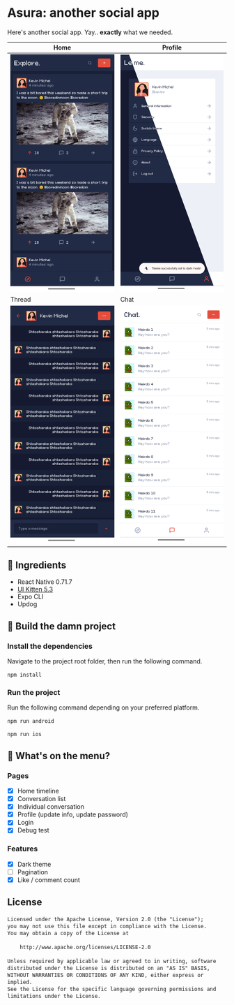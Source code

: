 # Asura: another social app
Here's another social app. Yay.. **exactly** what we needed.

Home | Profile
--- | ---
![That's the home screen](./screenshots/home.png) | ![That's the profile screen](./screenshots/profile.png)
Thread | Chat
![That's the thread screen](./screenshots/conversation.png) | ![That's the chat screen](./screenshots/chat.png)

## 🍔 Ingredients
- React Native 0.71.7
- [UI Kitten 5.3](https://akveo.github.io/react-native-ui-kitten/)
- Expo CLI
- Updog

## 🏈 Build the damn project
### Install the dependencies
Navigate to the project root folder, then run the following command.
```
npm install
```

### Run the project
Run the following command depending on your preferred platform.
```
npm run android
```
```
npm run ios
```

## 📄 What's on the menu?
### Pages
- [X] Home timeline
- [X] Conversation list
- [X] Individual conversation
- [X] Profile (update info, update password)
- [X] Login
- [X] Debug test

### Features
- [X] Dark theme
- [ ] Pagination
- [X] Like / comment count 

## License
```
Licensed under the Apache License, Version 2.0 (the "License");
you may not use this file except in compliance with the License.
You may obtain a copy of the License at

	http://www.apache.org/licenses/LICENSE-2.0

Unless required by applicable law or agreed to in writing, software
distributed under the License is distributed on an "AS IS" BASIS,
WITHOUT WARRANTIES OR CONDITIONS OF ANY KIND, either express or implied.
See the License for the specific language governing permissions and
limitations under the License.
```